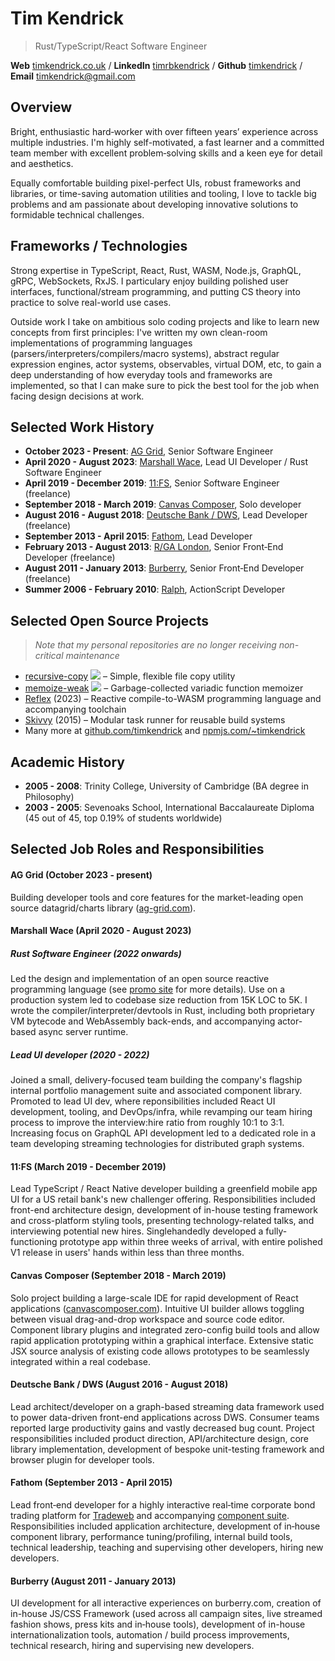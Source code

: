 # Tim Kendrick
> Rust/TypeScript/React Software Engineer

**Web**&nbsp;[timkendrick.co.uk](https://timkendrick.co.uk/) / **LinkedIn**&nbsp;[timrbkendrick](https://www.linkedin.com/in/timrbkendrick) / **Github**&nbsp;[timkendrick](https://github.com/timkendrick) / **Email**&nbsp;[timkendrick@gmail.com](mailto:timkendrick@gmail.com)


## Overview

Bright, enthusiastic hard‑worker with over fifteen years’ experience across multiple industries. I'm highly self-motivated, a fast learner and a committed team member with excellent problem‑solving skills and a keen eye for detail and aesthetics.

Equally comfortable building pixel-perfect UIs, robust frameworks and libraries, or time-saving automation utilities and tooling, I love to tackle big problems and am passionate about developing innovative solutions to formidable technical challenges.

## Frameworks / Technologies

Strong expertise in TypeScript, React, Rust, WASM, Node.js, GraphQL, gRPC, WebSockets, RxJS. I particulary enjoy building polished user interfaces, functional/stream programming, and putting CS theory into practice to solve real-world use cases.

Outside work I take on ambitious solo coding projects and like to learn new concepts from first principles: I've written my own clean-room implementations of programming languages (parsers/interpreters/compilers/macro systems), abstract regular expression engines, actor systems, observables, virtual DOM, etc, to gain a deep understanding of how everyday tools and frameworks are implemented, so that I can make sure to pick the best tool for the job when facing design decisions at work.

## Selected Work History

- **October 2023 - Present**: [AG Grid](https://www.ag-grid.com/), Senior Software Engineer
- **April 2020 - August 2023**: [Marshall Wace](https://www.mwam.com/), Lead UI Developer / Rust Software Engineer
- **April 2019 - December 2019**: [11:FS](https://www.11fs.com/), Senior Software Engineer (freelance)
- **September 2018 - March 2019**: [Canvas Composer](https://www.canvascomposer.com/), Solo developer
- **August 2016 - August 2018**: [Deutsche Bank / DWS](http://dws.com/), Lead Developer (freelance)
- **September 2013 - April 2015**: [Fathom](http://fathomlondon.com/), Lead Developer
- **February 2013 - August 2013**: [R/GA London](http://rga.com/offices/london), Senior Front‑End Developer (freelance)
- **August 2011 - January 2013**: [Burberry](http://uk.burberry.com/), Senior Front‑End Developer (freelance)
- **Summer 2006 - February 2010**: [Ralph](http://ralphandco.com/), ActionScript Developer

## Selected Open Source Projects

> _Note that my personal repositories are no longer receiving non-critical maintenance_

- [recursive-copy](https://www.npmjs.com/package/recursive-copy) ![](https://img.shields.io/npm/dm/recursive-copy.svg) – Simple, flexible file copy utility
- [memoize-weak](https://www.npmjs.com/package/memoize-weak) ![](https://img.shields.io/npm/dm/memoize-weak.svg) – Garbage-collected variadic function memoizer
- [Reflex](https://timkendrick.co.uk/reflex) (2023) – Reactive compile-to-WASM programming language and accompanying toolchain
- [Skivvy](https://github.com/skivvyjs/skivvy) (2015) – Modular task runner for reusable build systems
- Many more at [github.com/timkendrick](https://github.com/timkendrick) and [npmjs.com/~timkendrick](https://www.npmjs.com/~timkendrick)

## Academic History
- **2005 - 2008**: Trinity College, University of Cambridge (BA degree in Philosophy)
- **2003 - 2005**: Sevenoaks School, International Baccalaureate Diploma (45 out of 45, top 0.19% of students worldwide)

## Selected Job Roles and Responsibilities

#### AG Grid (October 2023 - present)

Building developer tools and core features for the market-leading open source datagrid/charts library ([ag-grid.com](https://www.ag-grid.com/)).

#### Marshall Wace (April 2020 - August 2023)

##### Rust Software Engineer (2022 onwards)

Led the design and implementation of an open source reactive programming language (see [promo site](https://timkendrick.co.uk/reflex) for more details). Use on a production system led to codebase size reduction from 15K LOC to 5K. I wrote the compiler/interpreter/devtools in Rust, including both proprietary VM bytecode and WebAssembly back-ends, and accompanying actor-based async server runtime.

##### Lead UI developer (2020 - 2022)

Joined a small, delivery-focused team building the company's flagship internal portfolio management suite and associated component library. Promoted to lead UI dev, where reponsibilities included React UI development, tooling, and DevOps/infra, while revamping our team hiring process to improve the interview:hire ratio from roughly 10:1 to 3:1. Increasing focus on GraphQL API development led to a dedicated role in a team developing streaming technologies for distributed graph systems.

#### 11:FS (March 2019 - December 2019)

Lead TypeScript / React Native developer building a greenfield mobile app UI for a US retail bank's new challenger offering. Responsibilities included front-end architecture design, development of in-house testing framework and cross-platform styling tools, presenting technology-related talks, and interviewing potential new hires. Singlehandedly developed a fully-functioning prototype app within three weeks of arrival, with entire polished V1 release in users' hands within less than three months.

#### Canvas Composer (September 2018 - March 2019)

Solo project building a large-scale IDE for rapid development of React applications ([canvascomposer.com](https://www.canvascomposer.com)). Intuitive UI builder allows toggling between visual drag-and-drop workspace and source code editor. Component library plugins and integrated zero-config build tools and allow rapid application prototyping within a graphical interface. Extensive static JSX source analysis of existing code allows prototypes to be seamlessly integrated within a real codebase.

#### Deutsche Bank / DWS (August 2016 - August 2018)

Lead architect/developer on a graph-based streaming data framework used to power data-driven front-end applications across DWS. Consumer teams reported large productivity gains and vastly decreased bug count. Project responsibilities included product direction, API/architecture design, core library implementation, development of bespoke unit-testing framework and browser plugin for developer tools.

#### Fathom (September 2013 - April 2015)

Lead front‑end developer for a highly interactive real‑time corporate bond trading platform for [Tradeweb](http://tradeweb.com/) and accompanying [component suite](https://www.fathomlondon.com/supergrid). Responsibilities included application architecture, development of in‑house component library, performance tuning/profiling, internal build tools, technical leadership, teaching and supervising other developers, hiring new developers.

#### Burberry (August 2011 - January 2013)

UI development for all interactive experiences on burberry.com, creation of in-house JS/CSS Framework (used across all campaign sites, live streamed fashion shows, press kits and in‑house tools), development of in-house internationalization tools, automation / build process improvements, technical research, hiring and supervising new developers.

